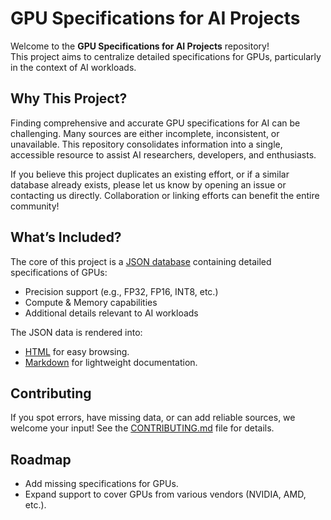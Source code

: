 # GPU Specifications for AI Projects

Welcome to the **GPU Specifications for AI Projects** repository!  
This project aims to centralize detailed specifications for GPUs, particularly in the context of AI workloads. 

## Why This Project?

Finding comprehensive and accurate GPU specifications for AI can be challenging. Many sources are either incomplete, inconsistent, or unavailable. This repository consolidates information into a single, accessible resource to assist AI researchers, developers, and enthusiasts.

If you believe this project duplicates an existing effort, or if a similar database already exists, please let us know by opening an issue or contacting us directly. Collaboration or linking efforts can benefit the entire community!

## What’s Included?

The core of this project is a [JSON database](data/specs.json) containing detailed specifications of GPUs:
- Precision support (e.g., FP32, FP16, INT8, etc.)
- Compute & Memory capabilities
- Additional details relevant to AI workloads

The JSON data is rendered into:
- [HTML](https://g.masse.me/gpu-specs) for easy browsing.
- [Markdown](specs.md) for lightweight documentation.

## Contributing

If you spot errors, have missing data, or can add reliable sources, we welcome your input!
See the [CONTRIBUTING.md](CONTRIBUTING.md) file for details.

## Roadmap

- Add missing specifications for GPUs.
- Expand support to cover GPUs from various vendors (NVIDIA, AMD, etc.).
